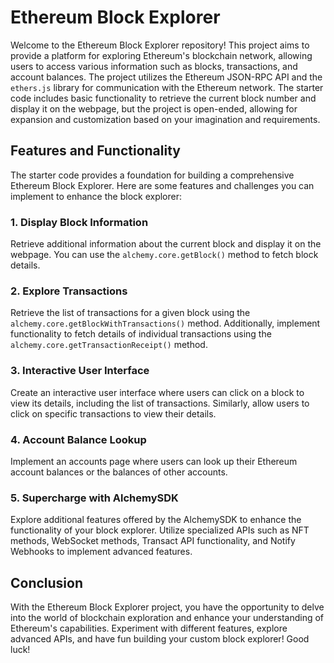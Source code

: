 # Ethereum Block Explorer

Welcome to the Ethereum Block Explorer repository! This project aims to provide a platform for exploring Ethereum's blockchain network, allowing users to access various information such as blocks, transactions, and account balances. The project utilizes the Ethereum JSON-RPC API and the `ethers.js` library for communication with the Ethereum network. The starter code includes basic functionality to retrieve the current block number and display it on the webpage, but the project is open-ended, allowing for expansion and customization based on your imagination and requirements.

## Features and Functionality

The starter code provides a foundation for building a comprehensive Ethereum Block Explorer. Here are some features and challenges you can implement to enhance the block explorer:

### 1. Display Block Information

Retrieve additional information about the current block and display it on the webpage. You can use the `alchemy.core.getBlock()` method to fetch block details.

### 2. Explore Transactions

Retrieve the list of transactions for a given block using the `alchemy.core.getBlockWithTransactions()` method. Additionally, implement functionality to fetch details of individual transactions using the `alchemy.core.getTransactionReceipt()` method.

### 3. Interactive User Interface

Create an interactive user interface where users can click on a block to view its details, including the list of transactions. Similarly, allow users to click on specific transactions to view their details.

### 4. Account Balance Lookup

Implement an accounts page where users can look up their Ethereum account balances or the balances of other accounts.

### 5. Supercharge with AlchemySDK

Explore additional features offered by the AlchemySDK to enhance the functionality of your block explorer. Utilize specialized APIs such as NFT methods, WebSocket methods, Transact API functionality, and Notify Webhooks to implement advanced features.

## Conclusion

With the Ethereum Block Explorer project, you have the opportunity to delve into the world of blockchain exploration and enhance your understanding of Ethereum's capabilities. Experiment with different features, explore advanced APIs, and have fun building your custom block explorer! Good luck!

